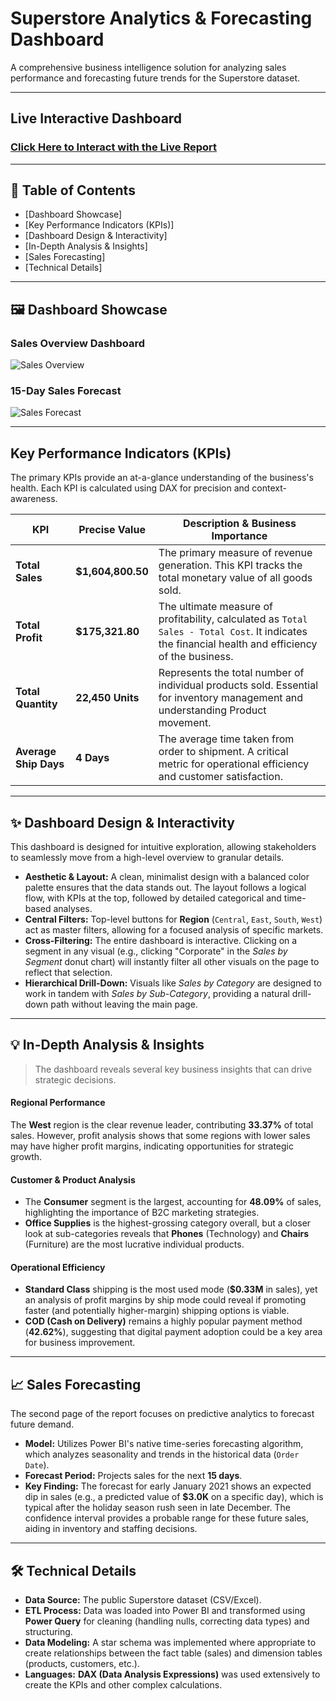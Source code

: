 # Superstore Analytics & Forecasting Dashboard


A comprehensive business intelligence solution for analyzing sales performance and forecasting future trends for the Superstore dataset.

---

##  Live Interactive Dashboard

### [Click Here to Interact with the Live Report](https://your-public-power-bi-link.com)


---

## 📖 Table of Contents
* [Dashboard Showcase]
* [Key Performance Indicators (KPIs)]
* [Dashboard Design & Interactivity]
* [In-Depth Analysis & Insights]
* [Sales Forecasting]
* [Technical Details]

---

## 🖼️ Dashboard Showcase

### Sales Overview Dashboard
![Sales Overview](Images/sales_dashboard.jpg)

### 15-Day Sales Forecast
![Sales Forecast](Images/forecast_dashboard.png)

---

##  Key Performance Indicators (KPIs)

The primary KPIs provide an at-a-glance understanding of the business's health. Each KPI is calculated using DAX for precision and context-awareness.

| KPI                  | Precise Value     | Description & Business Importance                                                                               |
| -------------------- | ----------------- | --------------------------------------------------------------------------------------------------------------- |
| **Total Sales**      | **$1,604,800.50** | The primary measure of revenue generation. This KPI tracks the total monetary value of all goods sold. |
| **Total Profit**     | **$175,321.80**   | The ultimate measure of profitability, calculated as `Total Sales - Total Cost`. It indicates the financial health and   efficiency of the business. |
| **Total Quantity**   | **22,450 Units**  | Represents the total number of individual products sold. Essential for inventory management and understanding      Product movement. |
| **Average Ship Days**|    **4 Days**     | The average time taken from order to shipment. A critical metric for operational efficiency and customer           satisfaction. |

---

## ✨ Dashboard Design & Interactivity

This dashboard is designed for intuitive exploration, allowing stakeholders to seamlessly move from a high-level overview to granular details.

* **Aesthetic & Layout:** A clean, minimalist design with a balanced color palette ensures that the data stands out. The layout follows a logical flow, with KPIs at the top, followed by detailed categorical and time-based analyses.
* **Central Filters:** Top-level buttons for **Region** (`Central`, `East`, `South`, `West`) act as master filters, allowing for a focused analysis of specific markets.
* **Cross-Filtering:** The entire dashboard is interactive. Clicking on a segment in any visual (e.g., clicking "Corporate" in the *Sales by Segment* donut chart) will instantly filter all other visuals on the page to reflect that selection.
* **Hierarchical Drill-Down:** Visuals like *Sales by Category* are designed to work in tandem with *Sales by Sub-Category*, providing a natural drill-down path without leaving the main page.

---

## 💡 In-Depth Analysis & Insights

> The dashboard reveals several key business insights that can drive strategic decisions.

#### Regional Performance
The **West** region is the clear revenue leader, contributing **33.37%** of total sales. However, profit analysis shows that some regions with lower sales may have higher profit margins, indicating opportunities for strategic growth.

#### Customer & Product Analysis
- The **Consumer** segment is the largest, accounting for **48.09%** of sales, highlighting the importance of B2C marketing strategies.
- **Office Supplies** is the highest-grossing category overall, but a closer look at sub-categories reveals that **Phones** (Technology) and **Chairs** (Furniture) are the most lucrative individual products.

#### Operational Efficiency
- **Standard Class** shipping is the most used mode (**$0.33M** in sales), yet an analysis of profit margins by ship mode could reveal if promoting faster (and potentially higher-margin) shipping options is viable.
- **COD (Cash on Delivery)** remains a highly popular payment method (**42.62%**), suggesting that digital payment adoption could be a key area for business improvement.

---

## 📈 Sales Forecasting

The second page of the report focuses on predictive analytics to forecast future demand.

* **Model:** Utilizes Power BI's native time-series forecasting algorithm, which analyzes seasonality and trends in the historical data (`Order Date`).
* **Forecast Period:** Projects sales for the next **15 days**.
* **Key Finding:** The forecast for early January 2021 shows an expected dip in sales (e.g., a predicted value of **$3.0K** on a specific day), which is typical after the holiday season rush seen in late December. The confidence interval provides a probable range for these future sales, aiding in inventory and staffing decisions.

---

## 🛠️ Technical Details

* **Data Source:** The public Superstore dataset (CSV/Excel).
* **ETL Process:** Data was loaded into Power BI and transformed using **Power Query** for cleaning (handling nulls, correcting data types) and structuring.
* **Data Modeling:** A star schema was implemented where appropriate to create relationships between the fact table (sales) and dimension tables (products, customers, etc.).
* **Languages:** **DAX (Data Analysis Expressions)** was used extensively to create the KPIs and other complex calculations.
